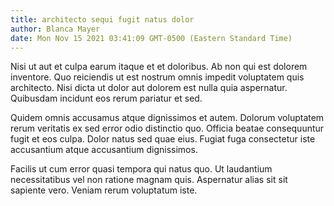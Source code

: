 ```yaml
---
title: architecto sequi fugit natus dolor
author: Blanca Mayer
date: Mon Nov 15 2021 03:41:09 GMT-0500 (Eastern Standard Time)
---
```

Nisi ut aut et culpa earum itaque et et doloribus. Ab non qui est dolorem inventore. Quo reiciendis ut est nostrum omnis impedit voluptatem quis architecto. Nisi dicta ut dolor aut dolorem est nulla quia aspernatur. Quibusdam incidunt eos rerum pariatur et sed.

 Quidem omnis accusamus atque dignissimos et autem. Dolorum voluptatem rerum veritatis ex sed error odio distinctio quo. Officia beatae consequuntur fugit et eos culpa. Dolor natus sed quae eius. Fugiat fuga consectetur iste accusantium atque accusantium dignissimos.

 Facilis ut cum error quasi tempora qui natus quo. Ut laudantium necessitatibus vel non ratione magnam quis. Aspernatur alias sit sit sapiente vero. Veniam rerum voluptatum iste.